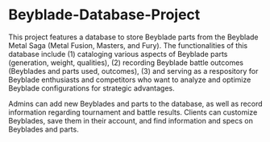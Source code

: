 # Beyblade-Database-Project

This project features a database to store Beyblade parts from the Beyblade Metal Saga (Metal Fusion, Masters, and Fury). The functionalities of this database include (1) cataloging various aspects of Beyblade parts (generation, weight, qualities), (2) recording Beyblade battle outcomes (Beyblades and parts used, outcomes), (3) and serving as a respository for Beyblade enthusiasts and competitors who want to analyze and optimize Beyblade configurations for strategic advantages.

Admins can add new Beyblades and parts to the database, as well as record information regarding tournament and battle results. Clients can customize Beyblades, save them in their account, and find information and specs on Beyblades and parts.
